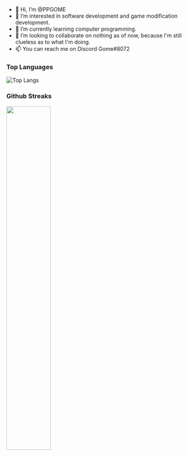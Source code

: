 - 👋 Hi, I’m @PPGOME
- 👀 I’m interested in software development and game modification development.
- 🌱 I’m currently learning computer programming.
- 💞️ I’m looking to collaborate on nothing as of now, because I'm still clueless as to what I'm doing.
- 📫 You can reach me on Discord Gome#8072

### Top Languages
 ![Top Langs](https://github-readme-stats.vercel.app/api/top-langs/?username=PPGOME&layout=compact)

### Github Streaks
<img src="https://github-readme-streak-stats.herokuapp.com/?user=PPGOME&theme=dark" width="48%" >

<!---
PPGOME/PPGOME is a ✨ special ✨ repository because its `README.md` (this file) appears on your GitHub profile.
You can click the Preview link to take a look at your changes.
--->
